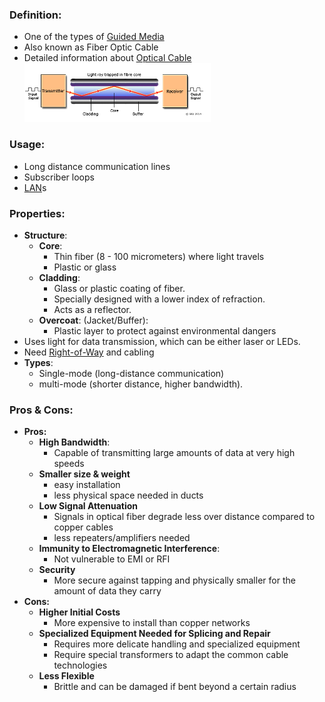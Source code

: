 ### Definition:
- One of the types of [Guided Media](Guided%20Media.md)
- Also known as Fiber Optic Cable
- Detailed information about [Optical Cable](https://www.geeksforgeeks.org/fiber-optics-and-types/?ref=lbp)
![OpticalFiber](Attachments/OpticalFiber.png)
### Usage:
- Long distance communication lines
- Subscriber loops
- [LAN](LAN.md)s
### Properties:
- **Structure**:
	- **Core**: 
		- Thin fiber (8 - 100 micrometers) where light travels
		- Plastic or glass
	- **Cladding**:
		- Glass or plastic coating of fiber. 
		- Specially designed with a lower index of refraction. 
		- Acts as a reflector.
	- **Overcoat**: (Jacket/Buffer): 
		- Plastic layer to protect against environmental dangers
- Uses light for data transmission, which can be either laser or LEDs.
- Need [Right-of-Way](Right-of-Way.md) and cabling
- **Types**:
	- Single-mode (long-distance communication)
	- multi-mode (shorter distance, higher bandwidth).
### Pros & Cons:
- **Pros:** 
	- **High Bandwidth**:
		- Capable of transmitting large amounts of data at very high speeds
	- **Smaller size & weight**
		- easy installation
		- less physical space needed in ducts
	- **Low Signal Attenuation**
		- Signals in optical fiber degrade less over distance compared to copper cables
		- less repeaters/amplifiers needed
	- **Immunity to Electromagnetic Interference**:
		- Not vulnerable to EMI or RFI
	- **Security**
		- More secure against tapping and physically smaller for the amount of data they carry
- **Cons:** 
	- **Higher Initial Costs**
		- More expensive to install than copper networks
	- **Specialized Equipment Needed for Splicing and Repair**
		- Requires more delicate handling and specialized equipment
		- Require special transformers to adapt the common cable technologies
	- **Less Flexible**
		- Brittle and can be damaged if bent beyond a certain radius
